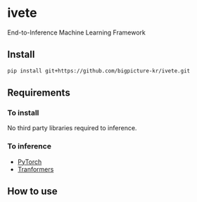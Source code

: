 # ivete
End-to-Inference Machine Learning Framework

## Install

```bash
pip install git+https://github.com/bigpicture-kr/ivete.git
```

## Requirements

### To install

No third party libraries required to inference.

### To inference

- [PyTorch](https://pypi.org/project/torch/)
- [Tranformers](https://pypi.org/project/transformers/)

## How to use


